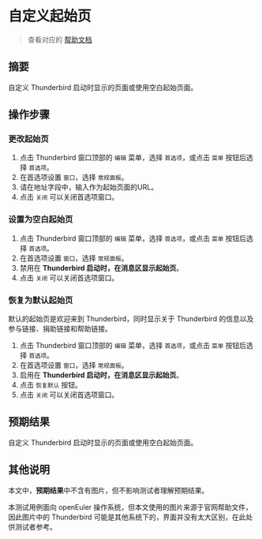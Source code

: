 # 自定义起始页

> 查看对应的 [帮助文档](https://support.mozilla.org/zh-CN/kb/%E8%87%AA%E5%AE%9A%E4%B9%89%E8%B5%B7%E5%A7%8B%E9%A1%B5)

## 摘要

自定义 Thunderbird 启动时显示的页面或使用空白起始页面。

## 操作步骤

### 更改起始页

1. 点击 Thunderbird 窗口顶部的 `编辑` 菜单，选择 `首选项`，或点击 `菜单` 按钮后选择 `首选项`。
2. 在首选项设置 `窗口`，选择 `常规面板`。
3. 请在地址字段中，输入作为起始页面的URL。
4. 点击 `关闭` 可以关闭首选项窗口。

### 设置为空白起始页

1. 点击 Thunderbird 窗口顶部的 `编辑` 菜单，选择 `首选项`，或点击 `菜单` 按钮后选择 `首选项`。
2. 在首选项设置 `窗口`，选择 `常规面板`。
3. 禁用在 **Thunderbird 启动时，在消息区显示起始页**。
4. 点击 `关闭` 可以关闭首选项窗口。

### 恢复为默认起始页

默认的起始页是欢迎来到 Thunderbird，同时显示关于 Thunderbird 的信息以及参与链接、捐助链接和帮助链接。

1. 点击 Thunderbird 窗口顶部的 `编辑` 菜单，选择 `首选项`，或点击 `菜单` 按钮后选择 `首选项`。
2. 在首选项设置 `窗口`，选择 `常规面板`。
3. 启用在 **Thunderbird 启动时，在消息区显示起始页**。
4. 点击 `恢复默认` 按钮。
5. 点击 `关闭` 可以关闭首选项窗口。

## 预期结果

自定义 Thunderbird 启动时显示的页面或使用空白起始页面。

## 其他说明

本文中，**预期结果**中不含有图片，但不影响测试者理解预期结果。

本测试用例面向 openEuler 操作系统，但本文使用的图片来源于官网帮助文件，因此图片中的 Thunderbird 可能是其他系统下的，界面并没有太大区别，在此处供测试者参考。
